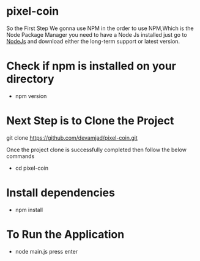 # pixel-coin

So the First Step  We gonna use NPM in the order to use NPM,Which is the Node Package Manager you need to have a Node Js installed
just go to [NodeJs](https://nodejs.org/en/) and download either the long-term support or latest version.

# Check if npm is installed on your directory 

* npm version 

# Next Step is to Clone the Project 

git clone https://github.com/devamjad/pixel-coin.git

Once the project clone is successfully completed then follow the below commands 

* cd pixel-coin

# Install dependencies

* npm install

# To Run the Application 

* node main.js press enter 
